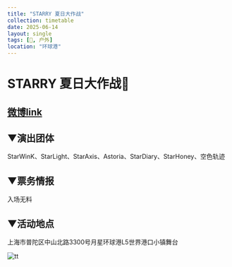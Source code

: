 ```yaml
---
title: "STARRY 夏日大作战"
collection: timetable
date: 2025-06-14
layout: single
tags: [🎫, 户外]
location: "环球港"
---
```


# STARRY 夏日大作战🍉

## [微博link](https://weibo.com/7929840325/PvRL8l3UG)

## ▼演出团体
StarWinK、StarLight、StarAxis、Astoria、StarDiary、StarHoney、空色轨迹

## ▼票务情报
入场无料

## ▼活动地点
上海市普陀区中山北路3300号月星环球港L5世界港口小镇舞台 ​​​

![tt](/timetable/2025/06/14/2.jpg)